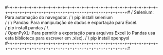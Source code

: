 #-+-+-+-+-+-+-+-+-+-+-+-+-+-+-+-+-+-+-+-+-+-+-+-+-+-+-+-+-+-+-+-+-+-+-+-+-+-+-+-+-+-+-+-+-+-+-+-+-+-+-+-+-+-+-+-+-+#
/  Selenium: Para automação do navegador.                                                                          /
\  pip install selenium                                                                                            \
/                                                                                                                  /
\  Pandas: Para manipulação de dados e exportação para Excel.                                                      \
/  pip install pandas                                                                                              /
\                                                                                                                  \
/  OpenPyXL: Para permitir a exportação para arquivos Excel (o Pandas usa esta biblioteca para escrever em .xlsx). /
\  pip install openpyxl                                                                                            \
#-+-+-+-+-+-+-+-+-+-+-+-+-+-+-+-+-+-+-+-+-+-+-+-+-+-+-+-+-+-+-+-+-+-+-+-+-+-+-+-+-+-+-+-+-+-+-+-+-+-+-+-+-+-+-+-+-+#
